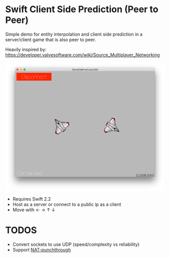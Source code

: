 # Swift Client Side Prediction (Peer to Peer)

Simple demo for entity interpolation and client side prediction in a server/client game that is also peer to peer.

Heavily inspired by:
https://developer.valvesoftware.com/wiki/Source_Multiplayer_Networking

![alt text](docs/ScreenshotClient.png "Screenshot")

* Requires Swift 2.2
* Host as a server or connect to a public ip as a client
* Move with ← → ↑ ↓

# TODOS
* Convert sockets to use UDP (speed/complexity vs reliability)
* Support [NAT-punchthrough](https://keithjohnston.wordpress.com/2014/02/17/nat-punch-through-for-multiplayer-games/)

